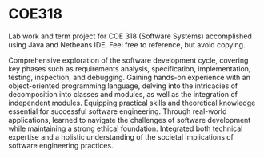 # COE318
Lab work and term project for COE 318 (Software Systems) accomplished using Java and Netbeans IDE. Feel free to reference, but avoid copying.

Comprehensive exploration of the software development cycle, covering key phases such as requirements analysis, specification, implementation, testing, inspection, and debugging. Gaining hands-on experience with an object-oriented programming language, delving into the intricacies of decomposition into classes and modules, as well as the integration of independent modules. Equipping practical skills and theoretical knowledge essential for successful software engineering. Through real-world applications, learned to navigate the challenges of software development while maintaining a strong ethical foundation. Integrated both technical expertise and a holistic understanding of the societal implications of software engineering practices.
